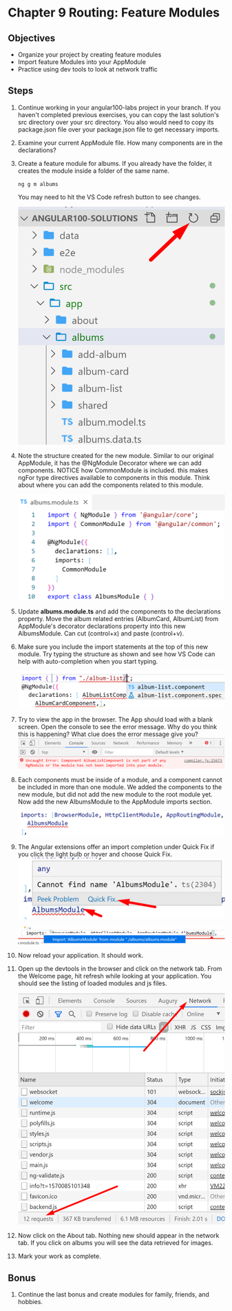 # Chapter 9 Routing: Feature Modules

## Objectives

- Organize your project by creating feature modules
- Import feature Modules into your AppModule
- Practice using dev tools to look at network traffic

## Steps

1. Continue working in your angular100-labs project in your branch. If you haven't completed previous exercises, you can copy the last solution's src directory over your src directory. You also would need to copy its package.json file over your package.json file to get necessary imports.

1. Examine your current AppModule file. How many components are in the declarations?

1. Create a feature module for albums. If you already have the folder, it creates the module inside a folder of the same name.
   ```console
   ng g m albums
   ```

    You may need to hit the VS Code refresh button to see changes.

    ![Use control+shift+v to turn on preview mode](../screenshots/ng-g-m-refresh.png)

2. Note the structure created for the new module. Similar to our original AppModule, it has the @NgModule Decorator where we can add components. NOTICE how CommonModule is included. this makes ngFor type directives available to components in this module.  Think about where you can add the components related to this module.   
  
    ![Use control+shift+v to turn on preview mode](../screenshots/ng-g-m-structure.png)

   
3. Update **albums.module.ts** and add the components to the declarations property. Move the album related entries (AlbumCard, AlbumList) from AppModule's decorator declarations property into this new AlbumsModule. Can cut (control+x) and paste (control+v). 
   
4. Make sure you include the import statements at the top of this new module. Try typing the structure as shown and see how VS Code can help with auto-completion when you start typing.

    ![Use control+shift+v to turn on preview mode](../screenshots/ng-g-m-component-import-completion.png)

5. Try to view the app in the browser. The App should load with a blank screen. Open the console to see the error message. Why do you think this is happening? What clue does the error message give you?
    ![Use control+shift+v to turn on preview mode](../screenshots/ng-g-m-component-not-found.png)


6. Each components must be inside of a module, and a component cannot be included in more than one module. We added the components to the new module, but did not add the new module to the root module yet. Now add the new AlbumsModule to the AppModule imports section. 

    ![Use control+shift+v to turn on preview mode](../screenshots/2-add-module.png)

1. The Angular extensions offer an import completion under Quick Fix if you click the light bulb or hover and choose Quick Fix.
    ![Use control+shift+v to turn on preview mode](../screenshots/2-quick-fix-import.png)
  
    ![Use control+shift+v to turn on preview mode](../screenshots/ng-g-m-update-app-module.png)

7. Now reload your application. It should work.

8. Open up the devtools in the browser and click on the network tab. From the Welcome page, hit refresh while looking at your application. You should see the listing of loaded modules and js files.  

    ![Use control+shift+v to turn on preview mode](../screenshots/2-network-tab-initial-load.png)
 
9.  Now click on the About tab. Nothing new should appear in the network tab. If you click on albums you will see the data retrieved for images.

10. Mark your work as complete. 

## Bonus

1. Continue the last bonus and create modules for family, friends, and hobbies.